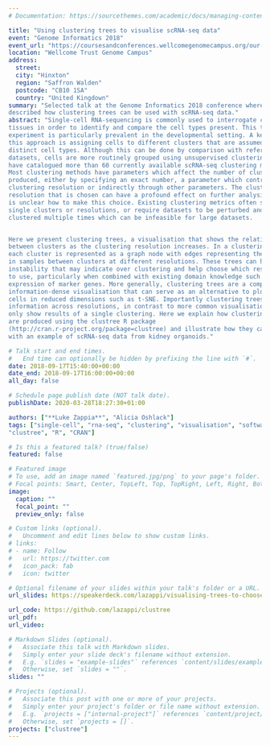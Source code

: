 ```yaml
---
# Documentation: https://sourcethemes.com/academic/docs/managing-content/

title: "Using clustering trees to visualise scRNA-seq data"
event: "Genome Informatics 2018"
event_url: "https://coursesandconferences.wellcomegenomecampus.org/our-events/genome-informatics-2018/"
location: "Wellcome Trust Genome Campus"
address:
  street:
  city: "Hinxton"
  region: "Saffron Walden"
  postcode: "CB10 1SA"
  country: "United Kingdown"
summary: "Selected talk at the Genome Informatics 2018 conference where I
described how clustering trees can be used with scRNA-seq data."
abstract: "Single-cell RNA-sequencing is commonly used to interrogate complex
tissues in order to identify and compare the cell types present. This type of
experiment is particularly prevalent in the developmental setting. A key step in
this approach is assigning cells to different clusters that are assumed to be
distinct cell types. Although this can be done by comparison with reference
datasets, cells are more routinely grouped using unsupervised clustering and we
have catalogued more than 60 currently available scRNA-seq clustering methods.
Most clustering methods have parameters which affect the number of clusters
produced, either by specifying an exact number, a parameter which controls the
clustering resolution or indirectly through other parameters. The clustering
resolution that is chosen can have a profound effect on further analysis but it
is unclear how to make this choice. Existing clustering metrics often score only
single clusters or resolutions, or require datasets to be perturbed and
clustered multiple times which can be infeasible for large datasets.


Here we present clustering trees, a visualisation that shows the relationship
between clusters as the clustering resolution increases. In a clustering tree
each cluster is represented as a graph node with edges representing the overlap
in samples between clusters at different resolutions. These trees can highlight
instability that may indicate over clustering and help choose which resolution
to use, particularly when combined with existing domain knowledge such as the
expression of marker genes. More generally, clustering trees are a compact,
information-dense visualisation that can serve as an alternative to plotting
cells in reduced dimensions such as t-SNE. Importantly clustering trees display
information across resolutions, in contrast to more common visualisation which
only show results of a single clustering. Here we explain how clustering trees
are produced using the clustree R package
(http://cran.r-project.org/package=clustree) and illustrate how they can be used
with an example of scRNA-seq data from kidney organoids."

# Talk start and end times.
#   End time can optionally be hidden by prefixing the line with `#`.
date: 2018-09-17T15:40:00+00:00
date_end: 2018-09-17T16:00:00+00:00
all_day: false

# Schedule page publish date (NOT talk date).
publishDate: 2020-03-28T18:27:30+01:00

authors: ["**Luke Zappia**", "Alicia Oshlack"]
tags: ["single-cell", "rna-seq", "clustering", "visualisation", "software",
"clustree", "R", "CRAN"]

# Is this a featured talk? (true/false)
featured: false

# Featured image
# To use, add an image named `featured.jpg/png` to your page's folder. 
# Focal points: Smart, Center, TopLeft, Top, TopRight, Left, Right, BottomLeft, Bottom, BottomRight.
image:
  caption: ""
  focal_point: ""
  preview_only: false

# Custom links (optional).
#   Uncomment and edit lines below to show custom links.
# links:
# - name: Follow
#   url: https://twitter.com
#   icon_pack: fab
#   icon: twitter

# Optional filename of your slides within your talk's folder or a URL.
url_slides: https://speakerdeck.com/lazappi/visualising-trees-to-choose-clusters-for-scrna-seq-data

url_code: https://github.com/lazappi/clustree
url_pdf:
url_video:

# Markdown Slides (optional).
#   Associate this talk with Markdown slides.
#   Simply enter your slide deck's filename without extension.
#   E.g. `slides = "example-slides"` references `content/slides/example-slides.md`.
#   Otherwise, set `slides = ""`.
slides: ""

# Projects (optional).
#   Associate this post with one or more of your projects.
#   Simply enter your project's folder or file name without extension.
#   E.g. `projects = ["internal-project"]` references `content/project/deep-learning/index.md`.
#   Otherwise, set `projects = []`.
projects: ["clustree"]
---
```

